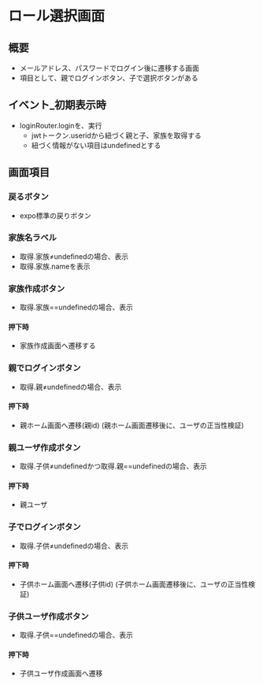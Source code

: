 # ロール選択画面

## 概要
- メールアドレス、パスワードでログイン後に遷移する画面
- 項目として、親でログインボタン、子で選択ボタンがある

## イベント_初期表示時
- loginRouter.loginを、実行
  - jwtトークン.useridから紐づく親と子、家族を取得する
  - 紐づく情報がない項目はundefinedとする

## 画面項目
### 戻るボタン
- expo標準の戻りボタン

### 家族名ラベル
- 取得.家族≠undefinedの場合、表示
- 取得.家族.nameを表示

### 家族作成ボタン
- 取得.家族==undefinedの場合、表示

#### 押下時
- 家族作成画面へ遷移する

### 親でログインボタン
- 取得.親≠undefinedの場合、表示

#### 押下時
- 親ホーム画面へ遷移(親id)
(親ホーム画面遷移後に、ユーザの正当性検証)

### 親ユーザ作成ボタン
- 取得.子供≠undefinedかつ取得.親==undefinedの場合、表示

#### 押下時
- 親ユーザ

### 子でログインボタン
- 取得.子供≠undefinedの場合、表示

#### 押下時
- 子供ホーム画面へ遷移(子供id)
(子供ホーム画面遷移後に、ユーザの正当性検証)

### 子供ユーザ作成ボタン
- 取得.子供==undefinedの場合、表示

#### 押下時
- 子供ユーザ作成画面へ遷移





